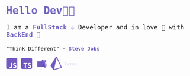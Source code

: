 <!DOCTYPE html>
<html lang="pt-br">
<head>
    <meta charset="UTF-8">
</head>
<body style="font-family: monospace;">
<h1 class="tilte" style="color: #7165c1;">Hello Dev👋😁</h1>
<p class="subtitle" style="font-size: 17px;margin-bottom: 20px;">I am a <span style="color:#7165c1;
    font-weight: bold;">FullStack ☕</span>  Developer and
    in love 🥰 with <span style="color:#7165c1;
    font-weight: bold;">BackEnd 🚽</span></p>


<p class="footer">"Think Different" - <span style="color:#7165c1;
    font-weight: bold;">Steve Jobs</span> </p>

<div class="techs" style="display: flex;
align-items: center;
margin-bottom: 20px;">
<div class="tech" style="margin-right: 10px;
width: 30px;">
   <img style="width: 100%;" src="./javascript.png" alt="JS">
</div>
<div class="tech" style="margin-right: 10px;
width: 30px;">
    <img style="width: 100%;" src="./typescript.png" alt="Type">
</div>
<div class="tech" style="margin-right: 10px;
width: 30px;">
    <img style="width: 100%;" src="./mongodb.png" alt="mongodb">
</div>
<div class="tech" style="margin-right: 10px;
width: 30px;">
    <img style="width: 100%;" src="./prisma.png" alt="prisma">
</div>
<div class="tech" style="margin-right: 10px;
width: 30px;">
    <img style="width: 100%;" src="./express.png" alt="express">
</div>

</div>
</body>
</html>
